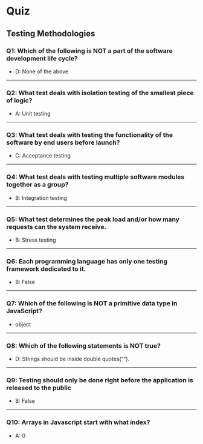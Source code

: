# Quiz

## Testing Methodologies

### Q1: Which of the following is NOT a part of the software development life cycle?
- D: None of the above
---

### Q2: What test deals with isolation testing of the smallest piece of logic?
- A: Unit testing
---

### Q3: What test deals with testing the functionality of the software by end users before launch?
- C: Acceptance testing
---

### Q4: What test deals with testing multiple software modules together as a group?
- B: Integration testing
---

### Q5: What test determines the peak load and/or how many requests can the system receive.
- B: Stress testing
---

### Q6: Each programming language has only one testing framework dedicated to it.
- B: False
---

### Q7: Which of the following is NOT a primitive data type in JavaScript?
- object
---

### Q8: Which of the following statements is NOT true?
- D: Strings should be inside double quotes(“”).
---

### Q9: Testing should only be done right before the application is released to the public
- B: False
---

### Q10: Arrays in Javascript start with what index?
- A: 0
